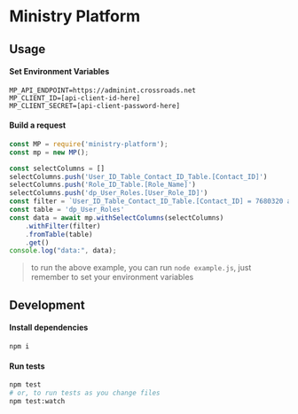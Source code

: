 # Ministry Platform

## Usage
 
#### Set Environment Variables
```
MP_API_ENDPOINT=https://adminint.crossroads.net
MP_CLIENT_ID=[api-client-id-here]
MP_CLIENT_SECRET=[api-client-password-here]
```
   
#### Build a request
```js
const MP = require('ministry-platform');
const mp = new MP();

const selectColumns = []
selectColumns.push('User_ID_Table_Contact_ID_Table.[Contact_ID]')
selectColumns.push('Role_ID_Table.[Role_Name]')
selectColumns.push('dp_User_Roles.[User_Role_ID]')
const filter = `User_ID_Table_Contact_ID_Table.[Contact_ID] = 7680320 and Role_ID_Table.[Role_Name] LIKE 'pushpay'` 
const table = 'dp_User_Roles'
const data = await mp.withSelectColumns(selectColumns)
    .withFilter(filter)
    .fromTable(table)
    .get()
console.log("data:", data);
```
> to run the above example, you can run `node example.js`, just remember to set your environment variables

## Development

#### Install dependencies

```
npm i
```

#### Run tests

```bash
npm test
# or, to run tests as you change files
npm test:watch
```
